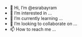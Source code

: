 - 👋 Hi, I’m @esrabayram
- 👀 I’m interested in ...
- 🌱 I’m currently learning ...
- 💞️ I’m looking to collaborate on ...
- 📫 How to reach me ...

<!---
esrabayram/esrabayram is a ✨ special ✨ repository because its `README.md` (this file) appears on your GitHub profile.
You can click the Preview link to take a look at your changes.
--->
